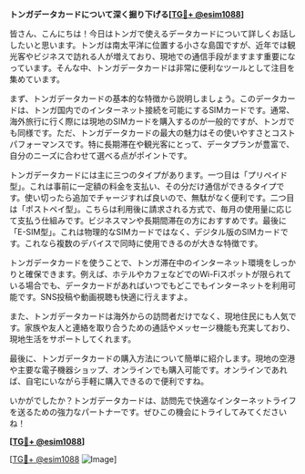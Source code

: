 **トンガデータカードについて深く掘り下げる[[TG💪+ @esim1088](https://t.me/s/esim1088)]**

皆さん、こんにちは！今日はトンガで使えるデータカードについて詳しくお話ししたいと思います。トンガは南太平洋に位置する小さな島国ですが、近年では観光客やビジネスで訪れる人が増えており、現地での通信手段がますます重要になっています。そんな中、トンガデータカードは非常に便利なツールとして注目を集めています。

まず、トンガデータカードの基本的な特徴から説明しましょう。このデータカードは、トンガ国内でのインターネット接続を可能にするSIMカードです。通常、海外旅行に行く際には現地のSIMカードを購入するのが一般的ですが、トンガでも同様です。ただ、トンガデータカードの最大の魅力はその使いやすさとコストパフォーマンスです。特に長期滞在や観光客にとって、データプランが豊富で、自分のニーズに合わせて選べる点がポイントです。

トンガデータカードには主に三つのタイプがあります。一つ目は「プリペイド型」。これは事前に一定額の料金を支払い、その分だけ通信ができるタイプです。使い切ったら追加でチャージすれば良いので、無駄がなく便利です。二つ目は「ポストペイ型」。こちらは利用後に請求される方式で、毎月の使用量に応じて支払う仕組みです。ビジネスマンや長期間滞在の方におすすめです。最後に「E-SIM型」。これは物理的なSIMカードではなく、デジタル版のSIMカードです。これなら複数のデバイスで同時に使用できるのが大きな特徴です。

トンガデータカードを使うことで、トンガ滞在中のインターネット環境をしっかりと確保できます。例えば、ホテルやカフェなどでのWi-Fiスポットが限られている場合でも、データカードがあればいつでもどこでもインターネットを利用可能です。SNS投稿や動画視聴も快適に行えますよ。

また、トンガデータカードは海外からの訪問者だけでなく、現地住民にも人気です。家族や友人と連絡を取り合うための通話やメッセージ機能も充実しており、現地生活をサポートしてくれます。

最後に、トンガデータカードの購入方法について簡単に紹介します。現地の空港や主要な電子機器ショップ、オンラインでも購入可能です。オンラインであれば、自宅にいながら手軽に購入できるので便利ですね。

いかがでしたか？トンガデータカードは、訪問先で快適なインターネットライフを送るための強力なパートナーです。ぜひこの機会にトライしてみてくださいね！

**[[TG💪+ @esim1088](https://t.me/s/esim1088)]**

[[TG💪+ @esim1088](https://t.me/s/esim1088) ![Image](https://i.postimg.cc/Y0z9fWf4/image.png)]